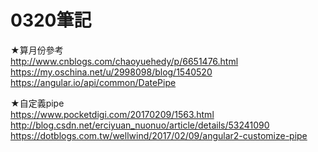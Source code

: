 # 0320筆記
★算月份參考<br />
http://www.cnblogs.com/chaoyuehedy/p/6651476.html<br />
https://my.oschina.net/u/2998098/blog/1540520<br />
https://angular.io/api/common/DatePipe<br />

★自定義pipe<br />
https://www.pocketdigi.com/20170209/1563.html<br />
http://blog.csdn.net/erciyuan_nuonuo/article/details/53241090<br />
https://dotblogs.com.tw/wellwind/2017/02/09/angular2-customize-pipe<br />
